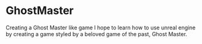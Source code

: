 # GhostMaster
Creating a Ghost Master like game
I hope to learn how to use unreal engine by creating a game styled by a beloved game of the past, Ghost Master. 
